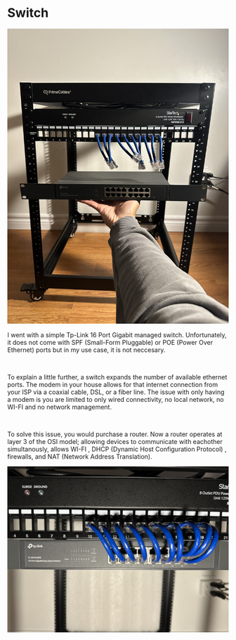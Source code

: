 # Switch 
![Switch](/IMAGES/Switch.jpg)

<p>  I went with a simple Tp-Link 16 Port Gigabit managed switch. Unfortunately, it does not come with SPF (Small-Form Pluggable)  or POE (Power Over Ethernet) ports but in my use case, it is not neccesary. </p> 
<br> 
<p> To explain a little further, a switch expands the number of available ethernet ports. The modem in your house allows for that internet connection from your ISP via a coaxial cable, DSL, or a fiber line. The issue with only having a modem is you are limited to only wired connectivity, no local network, no WI-FI and no network management. </p>
<br> 
<p> To solve this issue, you would purchase a router. Now a router operates at layer 3 of the OSI model; allowing devices to communicate with eachother simultanously, allows WI-FI , DHCP (Dynamic Host Configuration Protocol) , firewalls, and NAT (Network Address Translation).  </p>

![SwitchPatch](/IMAGES/Switch+PDU.jpg)
